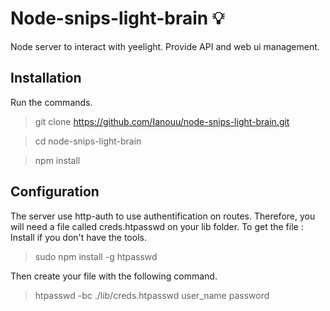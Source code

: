 # Node-snips-light-brain :bulb:
Node server to interact with yeelight. Provide API and web ui management.

## Installation
Run the commands.
> git clone https://github.com/Ianouu/node-snips-light-brain.git

> cd node-snips-light-brain

> npm install



## Configuration
The server use http-auth to use authentification on routes. Therefore, you will need a file called creds.htpasswd on your lib folder. To get the file :\
Install if you don't have the tools.
> sudo npm install -g htpasswd

Then create your file with the following command.
> htpasswd -bc ./lib/creds.htpasswd  user_name password
